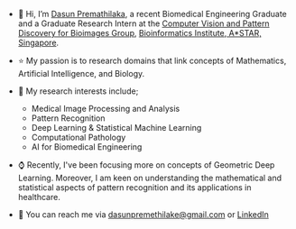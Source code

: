 * 👋 Hi, I’m [Dasun Premathilaka](https://github.com/dasun07), a recent Biomedical Engineering Graduate and a Graduate Research Intern at the [Computer Vision and Pattern Discovery for Bioimages Group](https://www.a-star.edu.sg/bii/research/ciid/cvpd), [Bioinformatics Institute, A*STAR, Singapore](https://www.a-star.edu.sg/bii).
* :star: My passion is to research domains that link concepts of Mathematics, Artificial Intelligence, and Biology.
* :microscope: My research interests include;  

  * Medical Image Processing and Analysis
  * Pattern Recognition
  * Deep Learning & Statistical Machine Learning 
  * Computational Pathology
  * AI for Biomedical Engineering
  
* :watch: Recently, I've been focusing more on concepts of Geometric Deep Learning. Moreover, I am keen on understanding the mathematical and statistical aspects of pattern recognition and its applications in healthcare.
* :e-mail: You can reach me via dasunpremethilake@gmail.com or [LinkedIn](https://www.linkedin.com/in/dasun07/) 

